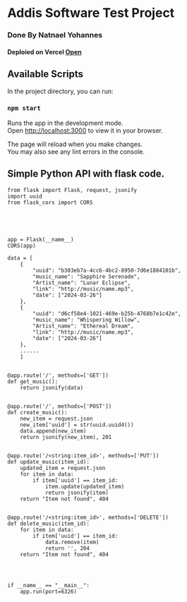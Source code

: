 # Addis Software Test Project 
### Done By Natnael Yohannes

#### Deploied on **Vercel** [Open](https://music-app-six-coral.vercel.app/)

## Available Scripts

In the project directory, you can run:

### `npm start`

Runs the app in the development mode.\
Open [http://localhost:3000](http://localhost:3000) to view it in your browser.

The page will reload when you make changes.\
You may also see any lint errors in the console.

## Simple Python API with flask code.

```
from flask import Flask, request, jsonify
import uuid
from flask_cors import CORS





app = Flask(__name__)
CORS(app)

data = [
    {
        "uuid": "b303eb7a-4cc6-4bc2-8950-7d6e1884101b",
        "music_name": "Sapphire Serenade",
        "Artist_name": "Lunar Eclipse",
        "link": "http://music/name.mp3",
        "date": ["2024-03-26"]
    },
    {
        "uuid": "d6cf58e4-1021-469e-b25b-4768b7e1c42e",
        "music_name": "Whispering Willow",
        "Artist_name": "Ethereal Dream",
        "link": "http://music/name.mp3",
        "date": ["2024-03-26"]
    },
    ......
    ]


@app.route('/', methods=['GET'])
def get_music():
    return jsonify(data)


@app.route('/', methods=['POST'])
def create_music():
    new_item = request.json
    new_item['uuid'] = str(uuid.uuid4())
    data.append(new_item)
    return jsonify(new_item), 201


@app.route('/<string:item_id>', methods=['PUT'])
def update_music(item_id):
    updated_item = request.json
    for item in data:
        if item['uuid'] == item_id:
            item.update(updated_item)
            return jsonify(item)
    return "Item not found", 404


@app.route('/<string:item_id>', methods=['DELETE'])
def delete_music(item_id):
    for item in data:
        if item['uuid'] == item_id:
            data.remove(item)
            return '', 204
    return "Item not found", 404




if __name__ == "__main__":
    app.run(port=6326)

```

